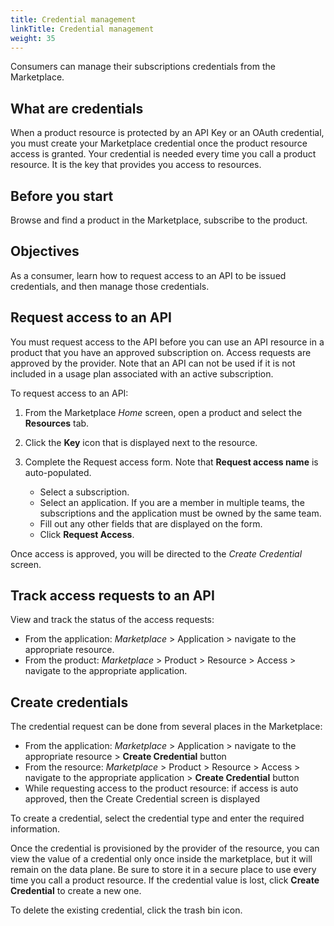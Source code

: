 ```yaml
---
title: Credential management
linkTitle: Credential management
weight: 35
---
```


Consumers can manage their subscriptions credentials from the Marketplace.

## What are credentials

When a product resource is protected by an API Key or an OAuth credential, you must create your Marketplace credential once the product resource access is granted. Your credential is needed every time you call a product resource. It is the key that provides you access to resources.

## Before you start

Browse and find a product in the Marketplace, subscribe to the product.

## Objectives

As a consumer, learn how to request access to an API to be issued credentials, and then manage those credentials.

## Request access to an API

You must request access to the API before you can use an API resource in a product that you have an approved subscription on. Access requests are approved by the provider. Note that an API can not be used if it is not included in a usage plan associated with an active subscription.

To request access to an API:

1. From the Marketplace *Home* screen, open a product and select the **Resources** tab.
2. Click the **Key** icon that is displayed next to the resource.
3. Complete the Request access form. Note that **Request access name** is auto-populated.

    * Select a subscription.
    * Select an application. If you are a member in multiple teams, the subscriptions and the application must be owned by the same team.
    * Fill out any other fields that are displayed on the form.
    * Click **Request Access**.

Once access is approved, you will be directed to the *Create Credential* screen.

## Track access requests to an API

View and track the status of the access requests:

* From the application: *Marketplace* > Application > navigate to the appropriate resource.
* From the product: *Marketplace* > Product > Resource > Access > navigate to the appropriate application.

## Create credentials

The credential request can be done from several places in the Marketplace:

* From the application: *Marketplace* > Application > navigate to the appropriate resource > **Create Credential** button
* From the resource: *Marketplace* > Product > Resource > Access > navigate to the appropriate application > **Create Credential** button
* While requesting access to the product resource: if access is auto approved, then the Create Credential screen is displayed

To create a credential, select the credential type and enter the required information.

Once the credential is provisioned by the provider of the resource, you can view the value of a credential only once inside the marketplace, but it will remain on the data plane. Be sure to store it in a secure place to use every time you call a product resource. If the credential value is lost, click **Create Credential** to create a new one.

To delete the existing credential, click the trash bin icon.
